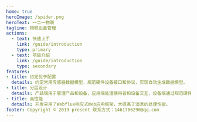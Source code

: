 ```yaml
---
home: true
heroImage: /spider.png
heroText: 一二一物联
tagline: 物联设备管理
actions:
  - text: 快速上手
    link: /guide/introduction
    type: primary
  - text: 项目介绍
    link: /guide/introduction
    type: secondary
features:
- title: 约定优于配置
  details: 约定常用传感器数据模型，规范硬件设备接口和协议，实现自动生成数据模型。
- title: 分层设计
  details: 产品端用于管理产品和设备，应用端处理使用者和设备交互，设备端通过规范硬件接口自动生成数据模型。
- title: 高性能
  details: 开发采用了Webflux响应式Web应用框架，大提高了消息的处理性能。
footer: Copyright © 2019-present 联系方式：1461706290@qq.com
---
```

